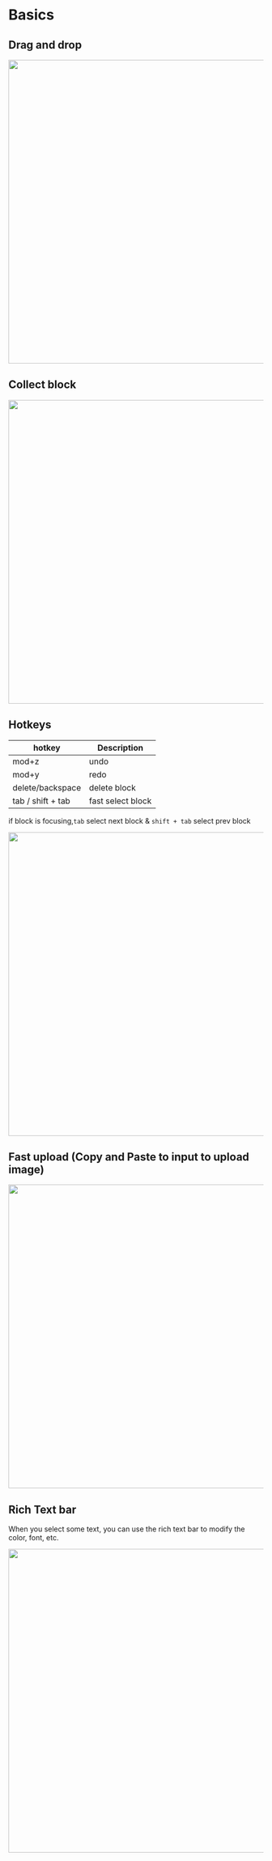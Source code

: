 # Basics

## Drag and drop

<img width="600" src="https://assets.maocanhua.cn/5550d4bf-a2b5-486d-8937-11d667318a14-drag-drop.gif" />

## Collect block

<img width="600" src="https://assets.maocanhua.cn/a7ba1a1d-6d8b-420a-adc6-cd70be405893-collection.gif" />

## Hotkeys

| hotkey            | Description       |
| ----------------- | ----------------- |
| mod+z             | undo              |
| mod+y             | redo              |
| delete/backspace  | delete block      |
| tab / shift + tab | fast select block |

if block is focusing,`tab` select next block & `shift + tab` select prev block

<img width="600" src="https://assets.maocanhua.cn/286e6318-8a3a-4499-80ec-b351b455f55f-tab.gif" />

## Fast upload (Copy and Paste to input to upload image)

<img width="600" src="https://assets.maocanhua.cn/21009f86-2ded-4ee8-bb7e-9d79b83d6d68-fast upload.gif" />

## Rich Text bar

When you select some text, you can use the rich text bar to modify the color, font, etc.

<img width="600" src="https://assets.maocanhua.cn/601d6a47-992b-4a89-b03a-0735f4811996-rich-text-bar.gif" />
